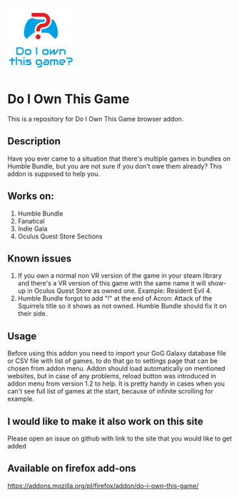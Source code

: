 ![Do I Own This Game Logo](./images/do_i_own_this_game_logo.png)
# Do I Own This Game

This is a repository for Do I Own This Game browser addon.

## Description

Have you ever came to a situation that there's multiple games in bundles on Humble Bundle, but you are not sure if you don't owe them already? This addon is supposed to help you.

## Works on:

1. Humble Bundle
2. Fanatical
3. Indie Gala
4. Oculus Quest Store Sections

## Known issues

1. If you own a normal non VR version of the game in your steam library and there's a VR version of this game with the same name it will show-up in Oculus Quest Store as owned one. Example: Resident Evil 4.
2. Humble Bundle forgot to add "!" at the end of Acron: Attack of the Squirrels title so it shows as not owned. Humble Bundle should fix it on their side.

## Usage

Before using this addon you need to import your GoG Galaxy database file or CSV file with list of games, to do that go to settings page that can be chosen from addon menu.
Addon should load automatically on mentioned websites, but in case of any problems, reload button was introduced in addon menu from version 1.2 to help. It is pretty handy in cases when you can't see full list of games at the start, because of infinite scrolling for example.

## I would like to make it also work on this site

Please open an issue on github with link to the site that you would like to get added

## Available on firefox add-ons

https://addons.mozilla.org/pl/firefox/addon/do-i-own-this-game/
